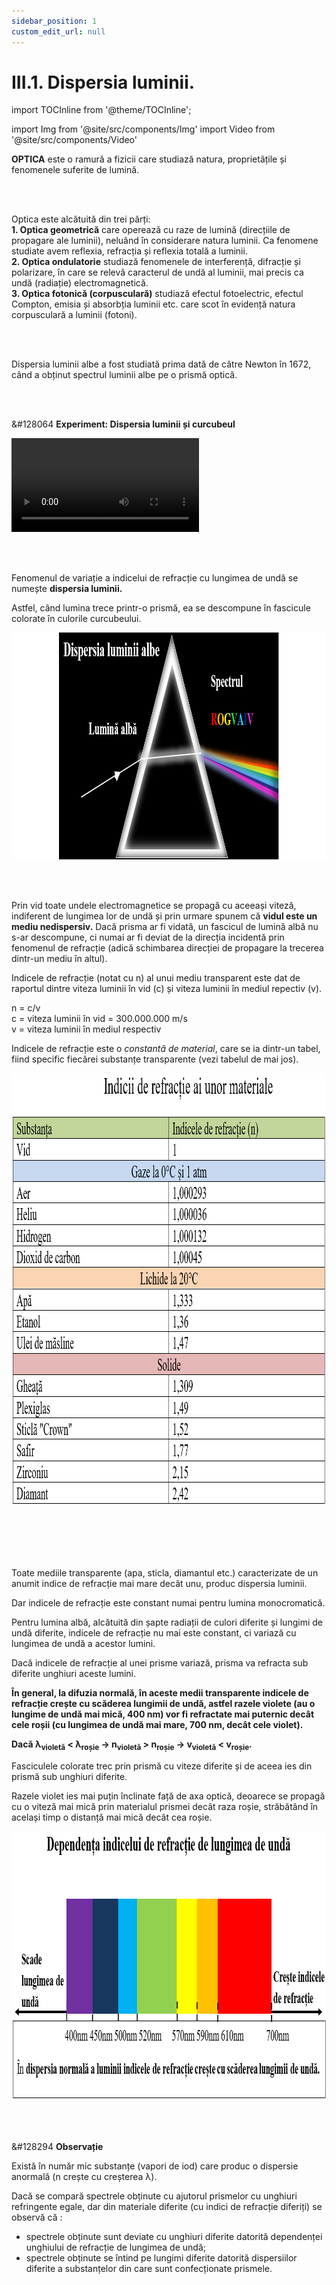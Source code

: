 ```yaml
---
sidebar_position: 1
custom_edit_url: null
---
```


# III.1. Dispersia luminii.



import TOCInline from '@theme/TOCInline';

<TOCInline toc={toc} />



import Img from '@site/src/components/Img'
import Video from '@site/src/components/Video'



<div class="alert alert--primary" role="alert">

**OPTICA** este o ramură a fizicii care studiază natura, proprietățile și fenomenele suferite de lumină. 


</div>


<br></br>



<div class="alert alert--primary" role="alert">

Optica este alcătuită din trei părți:   
**1. Optica geometrică** care operează cu raze de lumină (direcțiile de propagare ale luminii), neluând în considerare natura luminii. Ca fenomene studiate avem reflexia, refracția și reflexia totală a luminii.   
**2. Optica ondulatorie** studiază fenomenele de interferență, difracție și polarizare, în care se relevă caracterul de undă  al luminii, mai precis ca undă (radiație) electromagnetică.    
**3. Optica fotonică (corpusculară)** studiază efectul fotoelectric, efectul Compton, emisia și absorbția luminii etc. care scot în evidență  natura corpusculară a luminii (fotoni).



</div>

<br></br>



<div class="alert alert--primary" role="alert">

Dispersia luminii albe a fost studiată prima dată de către Newton în 1672, când a obținut spectrul luminii albe pe o prismă optică.


</div>



<br></br>



<div class="alert alert--success" role="alert">

&#128064 **Experiment: Dispersia luminii și curcubeul**




<Video src="https://www.youtube.com/embed/wwiX--dUrIM" lazy={false} />




**Materiale necesare:**   
Prismă optică, lumină solară 

<br></br>

**Descrierea experimentului:**
- Așază prisma optică în dreptul razelor de lumină și rotește prisma până apare un curcubeu.
- Ce observi?
  > Lumina provenită de la Soare este albă, iar când iese din prismă este colorată în culorile curcubeului.


<br></br>

**Concluzia experimentului:**   
Lumina albă este descompusă de prismă în cele șapte lumini ale curcubeului.





</div>







<br></br>




<div class="alert alert--primary" role="alert">

Fenomenul de variație a indicelui de refracție cu lungimea de undă se numește **dispersia luminii.**   

Astfel, când lumina trece printr-o prismă, ea se descompune în fascicule colorate în culorile curcubeului. 



<Img className="img-responsive4" src="fizica/clasa11/capitolul3/III-1-dispersia-luminii-poza1-dispersia-luminii-printr-o-prisma.png" width="1000" height="363" lazy={false} />


</div>




<br></br>



<div class="alert alert--primary" role="alert">


Prin vid toate undele electromagnetice se propagă cu aceeași viteză, indiferent de lungimea lor de undă și prin urmare spunem că **vidul este un mediu nedispersiv.** Dacă prisma ar fi vidată, un fascicul de lumină albă nu s-ar descompune, ci numai ar fi deviat de la direcția incidentă prin fenomenul de refracție (adică schimbarea direcției de propagare la trecerea dintr-un mediu în altul).

Indicele de refracție (notat cu n) al unui mediu transparent este dat de raportul dintre viteza luminii în vid (c) și viteza luminii în mediul repectiv (v).

n = c/v    
c = viteza luminii în vid = 300.000.000 m/s    
v = viteza luminii în mediul respectiv

Indicele de refracție este o _constantă de material_, care se ia dintr-un tabel, fiind specific fiecărei substanțe transparente (vezi tabelul de mai jos).


<Img className="img-responsive4" src="fizica/clasa11/capitolul3/III-1-dispersia-luminii-poza2-tabel-cu-indicii-de-refractie-ai-anumitor-materiale.png" width="1000" height="692" />


<br></br>
<br></br>



Toate mediile transparente (apa, sticla, diamantul etc.) caracterizate de un anumit indice de refracție mai mare decât unu, produc dispersia luminii.   

Dar indicele de refracție este constant numai pentru lumina monocromatică.    

Pentru lumina albă, alcătuită din șapte radiații de culori diferite și lungimi de undă diferite, indicele de refracție nu mai este constant, ci variază cu lungimea de undă a acestor lumini.    

Dacă indicele de refracție al unei prisme variază, prisma va refracta sub diferite unghiuri aceste lumini.



**În general, la difuzia normală, în aceste medii transparente indicele de refracție crește cu scăderea lungimii de undă, astfel razele violete (au o lungime de undă mai mică, 400 nm) vor fi refractate mai puternic decât cele roșii (cu lungimea de undă mai mare, 700 nm, decât cele violet).**   

**Dacă λ<sub>violetă</sub> < λ<sub>roșie</sub> → n<sub>violetă</sub> > n<sub>roșie</sub> → v<sub>violetă</sub> < v<sub>roșie</sub>.**    

Fasciculele colorate trec prin prismă cu viteze diferite și de aceea ies din prismă sub unghiuri diferite.    

Razele violet ies mai puțin înclinate față de axa optică, deoarece se propagă cu o viteză mai mică prin materialul prismei decât raza roșie, străbătând în același timp o distanță mai mică decât cea roșie.


<Img className="img-responsive4" src="fizica/clasa11/capitolul3/III-1-dispersia-luminii-poza3-dependenta-indicelui-de-refractie-de-lungimea-de-unda.png" width="1000" height="431" />




</div>




<br></br>


<div class="alert alert--secondary" role="alert">

&#128294 **Observație**


Există în număr mic substanțe (vapori de iod) care produc o dispersie anormală (n crește cu creșterea λ).    

Dacă se compară spectrele obținute cu ajutorul prismelor cu unghiuri refringente egale, dar din materiale diferite (cu indici de refracție diferiți) se observă că :   
- spectrele obținute sunt deviate cu unghiuri diferite datorită dependenței unghiului de refracție de lungimea de undă;    
- spectrele obținute se întind pe lungimi diferite datorită dispersiilor diferite a substanțelor din care sunt confecționate prismele.




</div>



